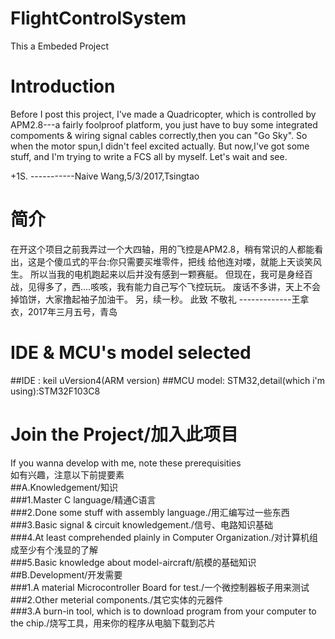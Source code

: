 # FlightControlSystem
This a Embeded Project
# Introduction
Before I post this project, I've made a Quadricopter, which is controlled by APM2.8---a fairly foolproof platform, 
you just have to buy some integrated compoments & wiring signal cables correctly,then you can "Go Sky". 
So when the motor spun,I didn't feel excited actually. 
But now,I've got some stuff, and I'm trying to write a FCS all by myself. 
Let's wait and see.

+1S.
              -----------Naive Wang,5/3/2017,Tsingtao
# 简介
在开这个项目之前我弄过一个大四轴，用的飞控是APM2.8，稍有常识的人都能看出，这是个傻瓜式的平台:你只需要买堆零件，把线
给他连对喽，就能上天谈笑风生。
所以当我的电机跑起来以后并没有感到一颗赛艇。
但现在，我可是身经百战，见得多了，西....咳咳，我有能力自己写个飞控玩玩。
废话不多讲，天上不会掉馅饼，大家撸起袖子加油干。
另，续一秒。
此致
            不敬礼
            -------------王拿衣，2017年三月五号，青岛
# IDE & MCU's model selected
##IDE : keil uVersion4(ARM version)
##MCU model: STM32,detail(which i'm using):STM32F103C8
# Join the Project/加入此项目
If you wanna develop with me, note these prerequisities  
如有兴趣，注意以下前提要素  
##A.Knowledgement/知识  
###1.Master C language/精通C语言  
###2.Done some stuff with assembly language./用汇编写过一些东西  
###3.Basic signal & circuit knowledgement./信号、电路知识基础  
###4.At least comprehended plainly in Computer Organization./对计算机组成至少有个浅显的了解  
###5.Basic knowledge about model-aircraft/航模的基础知识  
##B.Development/开发需要  
###1.A material Microcontroller Board for test./一个微控制器板子用来测试  
###2.Other meterial components./其它实体的元器件  
###3.A burn-in tool, which is to download program from your computer to the chip./烧写工具，用来你的程序从电脑下载到芯片  
